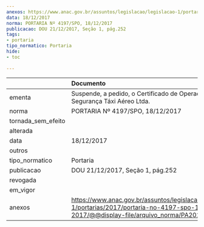 ```yaml
---
anexos: https://www.anac.gov.br/assuntos/legislacao/legislacao-1/portarias/2017/portaria-no-4197-spo-18-12-2017/@@display-file/arquivo_norma/PA2017-4197.pdf
data: 18/12/2017
norma: PORTARIA Nº 4197/SPO, 18/12/2017
publicacao: DOU 21/12/2017, Seção 1, pág.252
tags:
- portaria
tipo_normatico: Portaria
hide: 
- toc 
 
---
```


|                    | Documento                                                                                                                                            |
|:-------------------|:-----------------------------------------------------------------------------------------------------------------------------------------------------|
| ementa             | Suspende, a pedido, o Certificado de Operador Aéreo - Segurança Táxi Aéreo Ltda.                                                                     |
| norma              | PORTARIA Nº 4197/SPO, 18/12/2017                                                                                                                     |
| tornada_sem_efeito |                                                                                                                                                      |
| alterada           |                                                                                                                                                      |
| data               | 18/12/2017                                                                                                                                           |
| outros             |                                                                                                                                                      |
| tipo_normatico     | Portaria                                                                                                                                             |
| publicacao         | DOU 21/12/2017, Seção 1, pág.252                                                                                                                     |
| revogada           |                                                                                                                                                      |
| em_vigor           |                                                                                                                                                      |
| anexos             | https://www.anac.gov.br/assuntos/legislacao/legislacao-1/portarias/2017/portaria-no-4197-spo-18-12-2017/@@display-file/arquivo_norma/PA2017-4197.pdf |